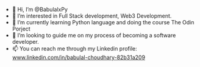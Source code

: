 - 👋 Hi, I’m @BabulalxPy
- 👀 I’m interested in Full Stack development, Web3 Development.
- 🌱 I’m currently learning Python language and doing the course The Odin Porject
- 💞️ I’m looking to guide me on my process of becoming a software developer.
- 📫 You can reach me through my Linkedin profile: www.linkedin.com/in/babulal-choudhary-82b31a209

<!---
BabulalxPy/BabulalxPy is a ✨ special ✨ repository because its `README.md` (this file) appears on your GitHub profile.
You can click the Preview link to take a look at your changes.
--->
